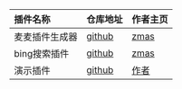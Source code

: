 | 插件名称       | 仓库地址                      | 作者主页                      |
|:---------------|:------------------------------|:------------------------------|
| 麦麦插件生成器 | [github](https://github.com/ZmasCloud/makeplugin) | [zmas](https://zmascloud.top)     |
| bing搜索插件   | [github](https://zmascloud.top) | [zmas](https://zmascloud.top)     |
| 演示插件   | [github](https://zmascloud.top) | [作者](https://zmascloud.top)     |

